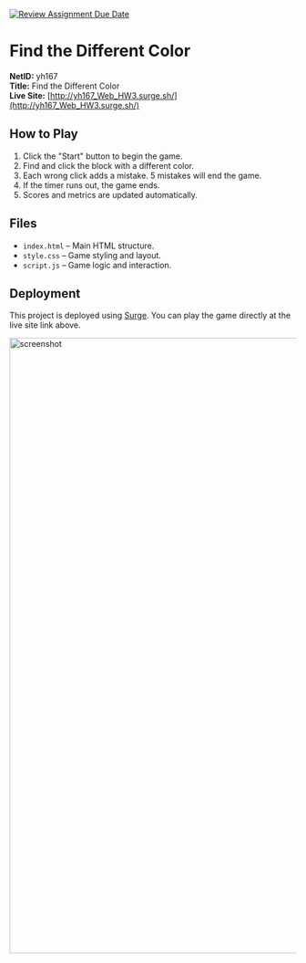 [![Review Assignment Due Date](https://classroom.github.com/assets/deadline-readme-button-22041afd0340ce965d47ae6ef1cefeee28c7c493a6346c4f15d667ab976d596c.svg)](https://classroom.github.com/a/wZT10Yqv)
# Find the Different Color

**NetID:** yh167  
**Title:** Find the Different Color  
**Live Site:** [http://yh167_Web_HW3.surge.sh/](http://yh167_Web_HW3.surge.sh/)


## How to Play
1. Click the "Start" button to begin the game.
2. Find and click the block with a different color.
3. Each wrong click adds a mistake. 5 mistakes will end the game.
4. If the timer runs out, the game ends.
5. Scores and metrics are updated automatically.

## Files
- `index.html` – Main HTML structure.  
- `style.css` – Game styling and layout.  
- `script.js` – Game logic and interaction.  

## Deployment
This project is deployed using [Surge](https://surge.sh/). You can play the game directly at the live site link above.

<img width="1919" height="1079" alt="screenshot" src="https://github.com/user-attachments/assets/6d645e11-5066-4b94-a125-0aa08b3514d8" />
